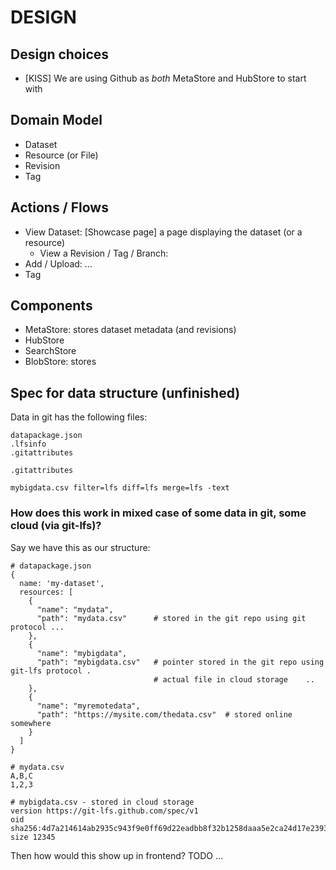 # DESIGN

## Design choices 

* [KISS] We are using Github as *both* MetaStore and HubStore to start with

## Domain Model

* Dataset
* Resource (or File)
* Revision
* Tag

## Actions / Flows

* View Dataset: [Showcase page] a page displaying the dataset (or a resource)
  * View a Revision / Tag / Branch:
* Add / Upload: ...
* Tag


## Components

* MetaStore: stores dataset metadata (and revisions)
* HubStore
* SearchStore
* BlobStore: stores


## Spec for data structure (unfinished)

Data in git has the following files:

```
datapackage.json
.lfsinfo
.gitattributes
```

`.gitattributes`

```
mybigdata.csv filter=lfs diff=lfs merge=lfs -text
```

### How does this work in mixed case of some data in git, some cloud (via git-lfs)?

Say we have this as our structure:

```
# datapackage.json
{
  name: 'my-dataset',
  resources: [
    {
      "name": "mydata",
      "path": "mydata.csv"      # stored in the git repo using git protocol ...
    },
    {
      "name": "mybigdata",
      "path": "mybigdata.csv"   # pointer stored in the git repo using git-lfs protocol .
                                # actual file in cloud storage    ..
    },
    {
      "name": "myremotedata",
      "path": "https://mysite.com/thedata.csv"  # stored online somewhere
    }
  ]
}

# mydata.csv
A,B,C
1,2,3

# mybigdata.csv - stored in cloud storage
version https://git-lfs.github.com/spec/v1
oid sha256:4d7a214614ab2935c943f9e0ff69d22eadbb8f32b1258daaa5e2ca24d17e2393
size 12345
```

Then how would this show up in frontend? TODO ...
